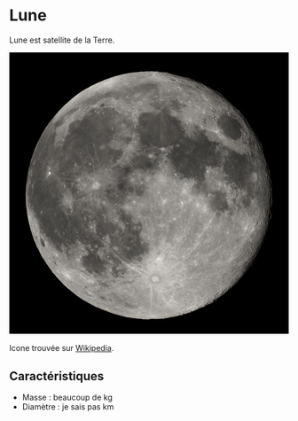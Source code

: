 # Lune

Lune est satellite de la Terre.

![Image de la lune](lune.jpg)

Icone trouvée sur [Wikipedia](https://fr.vikidia.org/wiki/Fichier:Full_Moon_Luc_Viatour.jpg).

## Caractéristiques

- Masse : beaucoup de kg
- Diamètre : je sais pas km

